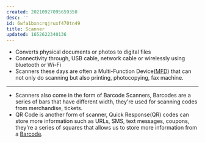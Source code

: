 ```yaml
---
created: 20210927095659350
desc: ''
id: 6wfa1bxncrqjruxf470tn49
title: Scanner
updated: 1652622340136
---
```

   
   
- Converts physical documents or photos to digital files   
- Connectivity through, USB cable, network cable or wirelessly using bluetooth or Wi-Fi   
- Scanners these days are often a Multi-Function Device([MFD](../devlog/mfd.md)) that can not only do scanning but also printing, photocopying, fax machine.   
   
   
---   
   
   
- Scanners also come in the form of Barcode Scanners, Barcodes are a series of bars that have different width, they're used for scanning codes from merchandise, tickets.   
- QR Code is another form of scanner, Quick Response(QR) codes can store more information such as URLs, SMS, text messages, coupons, they're a series of squares that allows us to store more information from a [Barcode](../devlog/barcode.md).